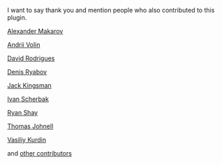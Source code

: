 I want to say thank you and mention people who also contributed to this plugin.


[Alexander Makarov](https://bitbucket.org/samdark)

[Andrii Volin](https://github.com/angyvolin)

[David Rodrigues](https://github.com/rentalhost)

[Denis Ryabov](https://bitbucket.org/dryabov)

[Jack Kingsman](https://bitbucket.org/jkingsman)

[Ivan Scherbak](https://github.com/funivan)

[Ryan Shay](https://bitbucket.org/ryanshay)

[Thomas Johnell](https://bitbucket.org/tom-1bg)

[Vasiliy Kurdin](https://bitbucket.org/va5ya)

and [other contributors](https://github.com/kalessil/phpinspectionsea/graphs/contributors)





